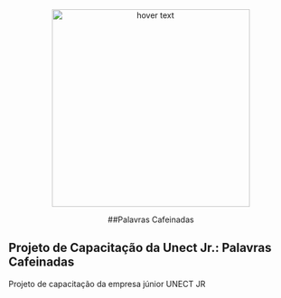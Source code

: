 <div align="center">
  <img src="https://github.com/pdroliveira1/ProjetoCapacitacaoUnect/blob/main/Projeto/Assets/logo_branca.svg" width="350" title="hover text">
</div>

<p align="center">##Palavras Cafeinadas</p>

## Projeto de Capacitação da Unect Jr.: Palavras Cafeinadas
Projeto de capacitação da empresa júnior UNECT JR
